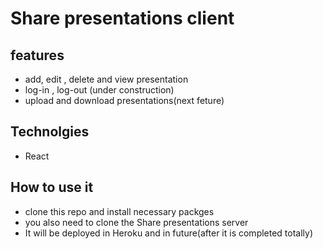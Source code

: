 # Share presentations client

## features

* add, edit , delete and view presentation
* log-in , log-out (under construction)
* upload and download presentations(next feture)

## Technolgies

* React 


## How to use it 

* clone this repo and install necessary packges
* you also need to clone the Share presentations server 
* It will be deployed in Heroku and in future(after it is completed totally) 